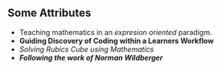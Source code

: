 ## Some Attributes

* Teaching mathematics in an _expresion oriented_ paradigm.
* **Guiding Discovery of Coding within a Learners Workflow**
* _Solving Rubics Cube using Mathematics_
* **_Following the work of Norman Wildberger_**
